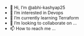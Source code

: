 - 👋 Hi, I’m @abhi-kashyap25
- 👀 I’m interested in Devops
- 🌱 I’m currently learning Terraform
- 💞️ I’m looking to collaborate on ...
- 📫 How to reach me ...

<!---
abhi-kashyap25/abhi-kashyap25 is a ✨ special ✨ repository because its `README.md` (this file) appears on your GitHub profile.
You can click the Preview link to take a look at your changes.
--->
